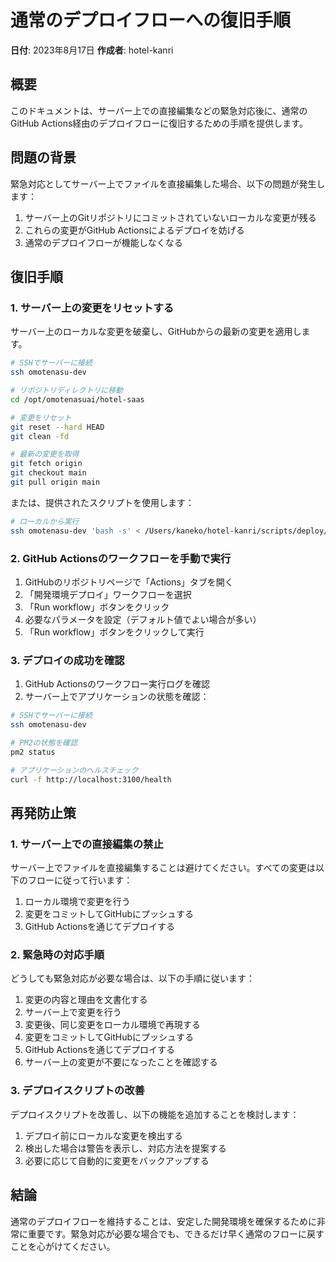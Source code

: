 # 通常のデプロイフローへの復旧手順

**日付**: 2023年8月17日
**作成者**: hotel-kanri

## 概要

このドキュメントは、サーバー上での直接編集などの緊急対応後に、通常のGitHub Actions経由のデプロイフローに復旧するための手順を提供します。

## 問題の背景

緊急対応としてサーバー上でファイルを直接編集した場合、以下の問題が発生します：

1. サーバー上のGitリポジトリにコミットされていないローカルな変更が残る
2. これらの変更がGitHub Actionsによるデプロイを妨げる
3. 通常のデプロイフローが機能しなくなる

## 復旧手順

### 1. サーバー上の変更をリセットする

サーバー上のローカルな変更を破棄し、GitHubからの最新の変更を適用します。

```bash
# SSHでサーバーに接続
ssh omotenasu-dev

# リポジトリディレクトリに移動
cd /opt/omotenasuai/hotel-saas

# 変更をリセット
git reset --hard HEAD
git clean -fd

# 最新の変更を取得
git fetch origin
git checkout main
git pull origin main
```

または、提供されたスクリプトを使用します：

```bash
# ローカルから実行
ssh omotenasu-dev 'bash -s' < /Users/kaneko/hotel-kanri/scripts/deploy/reset-server-changes.sh hotel-saas main
```

### 2. GitHub Actionsのワークフローを手動で実行

1. GitHubのリポジトリページで「Actions」タブを開く
2. 「開発環境デプロイ」ワークフローを選択
3. 「Run workflow」ボタンをクリック
4. 必要なパラメータを設定（デフォルト値でよい場合が多い）
5. 「Run workflow」ボタンをクリックして実行

### 3. デプロイの成功を確認

1. GitHub Actionsのワークフロー実行ログを確認
2. サーバー上でアプリケーションの状態を確認：

```bash
# SSHでサーバーに接続
ssh omotenasu-dev

# PM2の状態を確認
pm2 status

# アプリケーションのヘルスチェック
curl -f http://localhost:3100/health
```

## 再発防止策

### 1. サーバー上での直接編集の禁止

サーバー上でファイルを直接編集することは避けてください。すべての変更は以下のフローに従って行います：

1. ローカル環境で変更を行う
2. 変更をコミットしてGitHubにプッシュする
3. GitHub Actionsを通じてデプロイする

### 2. 緊急時の対応手順

どうしても緊急対応が必要な場合は、以下の手順に従います：

1. 変更の内容と理由を文書化する
2. サーバー上で変更を行う
3. 変更後、同じ変更をローカル環境で再現する
4. 変更をコミットしてGitHubにプッシュする
5. GitHub Actionsを通じてデプロイする
6. サーバー上の変更が不要になったことを確認する

### 3. デプロイスクリプトの改善

デプロイスクリプトを改善し、以下の機能を追加することを検討します：

1. デプロイ前にローカルな変更を検出する
2. 検出した場合は警告を表示し、対応方法を提案する
3. 必要に応じて自動的に変更をバックアップする

## 結論

通常のデプロイフローを維持することは、安定した開発環境を確保するために非常に重要です。緊急対応が必要な場合でも、できるだけ早く通常のフローに戻すことを心がけてください。
